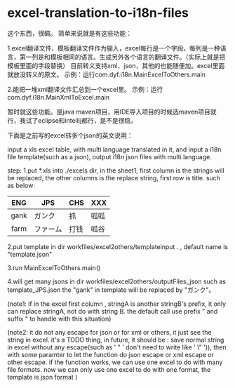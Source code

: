 # excel-translation-to-i18n-files
这个东西，很碉。
简单来说就是有这些功能：

1.excel翻译文件、模板翻译文件作为输入，excel每行是一个字段，每列是一种语言，第一列是和模板相同的语言。生成另外各个语言的翻译文件。（实际上就是把模板里面的字段替换）
目前转义支持xml、json，其他的也能随便加。excel里面就放没转义的原文。
示例：运行com.dyf.i18n.MainExcelToOthers.main

2.能把一堆xml翻译文件汇总到一个excel里。
示例：运行com.dyf.i18n.MainXmlToExcel.main

暂时就这些功能。是java maven项目，用IDE导入项目的时候选maven项目就行，我试了eclipse和intellij都行，是不是很稳。

下面是之前写的excel转多个json的英文说明：

input a xls excel table, with multi language translated in it, and input a i18n file template(such as a json), output i18n json files with multi language.

step:
1.put *.xls into ./excels dir, in the sheet1, first column is the strings will be replaced, the other columns is the replace string, first row is title. such as below:

ENG | JPS|  CHS| XXX
:---:|---|---|---
gank|ガンク|抓|呱呱
farm|ファーム|打钱|呱谷

2.put template in dir workfiles/excel2others/templateinput . , default name is "template.json"

3.run MainExcelToOthers.main()

4.will get many jsons in dir workfiles/excel2others/outputFiles_json
such as template_JPS.json
the "gank" in template will be replaced by "ガンク"。

(note1: if in the excel first column , stringA is another stringB's prefix,  it only can replace stringA, not do with string B. the default call use prefix " and suffix " to handle with this situation)

(note2: it do not any escape for json or for xml or others, it just see the string in excel. it's a TODO thing, in future, it should be : save normal string in excel without any escape(such as ' " ' don't need to write like ' \\" ')), then with some paramter to let the function do json escape or xml escape or other escape. if the function works, we can use one excel to do with many file formats. now we can only use one excel to do with one format, the template is json format )